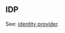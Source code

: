 ## IDP

<p class="c8"><span>See: </span><span class="c2"><a class="c3" href="#h.m9zmriuoidyt">identity provider</a></span><span class="c0">.</span></p>

